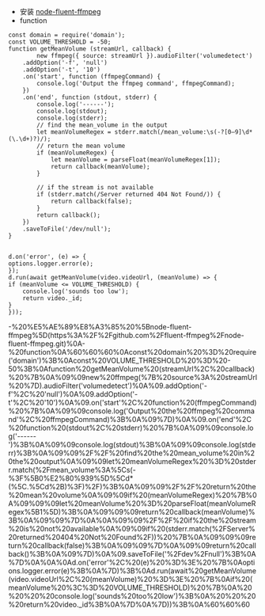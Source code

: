 - 安装 [node-fluent-ffmpeg](https://github.com/fluent-ffmpeg/node-fluent-ffmpeg.git)
- function

```Plain
const domain = require('domain');
const VOLUME_THRESHOLD = -50;
function getMeanVolume (streamUrl, callback) {
        new ffmpeg({ source: streamUrl }).audioFilter('volumedetect')
    .addOption('-f', 'null')
    .addOption('-t', '10')
    .on('start', function (ffmpegCommand) {
        console.log('Output the ffmpeg command', ffmpegCommand);
    })
    .on('end', function (stdout, stderr) {
        console.log('------');
        console.log(stdout);
        console.log(stderr);
        // find the mean_volume in the output
        let meanVolumeRegex = stderr.match(/mean_volume:\s(-?[0–9]\d*(\.\d+)?)/);
        // return the mean volume
        if (meanVolumeRegex) {
            let meanVolume = parseFloat(meanVolumeRegex[1]);
            return callback(meanVolume);
        }

        // if the stream is not available
        if (stderr.match(/Server returned 404 Not Found/)) {
            return callback(false);
        }
        return callback();
    })
    .saveToFile('/dev/null');
}


d.on('error', (e) => {
options.logger.error(e);
});
d.run(await getMeanVolume(video.videoUrl, (meanVolume) => {
if (meanVolume <= VOLUME_THRESHOLD) {
    console.log('sounds too low');
    return video._id;
}
}));
```

-%20%E5%AE%89%E8%A3%85%20%5Bnode-fluent-ffmpeg%5D(https%3A%2F%2Fgithub.com%2Ffluent-ffmpeg%2Fnode-fluent-ffmpeg.git)%0A-%20function%0A%60%60%60%0Aconst%20domain%20%3D%20require('domain')%3B%0Aconst%20VOLUME_THRESHOLD%20%3D%20-50%3B%0Afunction%20getMeanVolume%20(streamUrl%2C%20callback)%20%7B%0A%09%09new%20ffmpeg(%7B%20source%3A%20streamUrl%20%7D).audioFilter('volumedetect')%0A%09.addOption('-f'%2C%20'null')%0A%09.addOption('-t'%2C%20'10')%0A%09.on('start'%2C%20function%20(ffmpegCommand)%20%7B%0A%09%09console.log('Output%20the%20ffmpeg%20command'%2C%20ffmpegCommand)%3B%0A%09%7D)%0A%09.on('end'%2C%20function%20(stdout%2C%20stderr)%20%7B%0A%09%09console.log('------')%3B%0A%09%09console.log(stdout)%3B%0A%09%09console.log(stderr)%3B%0A%09%09%2F%2F%20find%20the%20mean_volume%20in%20the%20output%0A%09%09let%20meanVolumeRegex%20%3D%20stderr.match(%2Fmean_volume%3A%5Cs(-%3F%5B0%E2%80%939%5D%5Cd*(%5C.%5Cd%2B)%3F)%2F)%3B%0A%09%09%2F%2F%20return%20the%20mean%20volume%0A%09%09if%20(meanVolumeRegex)%20%7B%0A%09%09%09let%20meanVolume%20%3D%20parseFloat(meanVolumeRegex%5B1%5D)%3B%0A%09%09%09return%20callback(meanVolume)%3B%0A%09%09%7D%0A%0A%09%09%2F%2F%20if%20the%20stream%20is%20not%20available%0A%09%09if%20(stderr.match(%2FServer%20returned%20404%20Not%20Found%2F))%20%7B%0A%09%09%09return%20callback(false)%3B%0A%09%09%7D%0A%09%09return%20callback()%3B%0A%09%7D)%0A%09.saveToFile('%2Fdev%2Fnull')%3B%0A%7D%0A%0A%0Ad.on('error'%2C%20(e)%20%3D%3E%20%7B%0Aoptions.logger.error(e)%3B%0A%7D)%3B%0Ad.run(await%20getMeanVolume(video.videoUrl%2C%20(meanVolume)%20%3D%3E%20%7B%0Aif%20(meanVolume%20%3C%3D%20VOLUME_THRESHOLD)%20%7B%0A%20%20%20%20console.log('sounds%20too%20low')%3B%0A%20%20%20%20return%20video._id%3B%0A%7D%0A%7D))%3B%0A%60%60%60